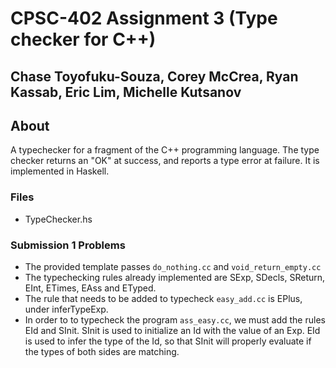 # CPSC-402 Assignment 3 (Type checker for C++)
## Chase Toyofuku-Souza, Corey McCrea, Ryan Kassab, Eric Lim, Michelle Kutsanov
## About
A typechecker for a fragment of the C++ programming language. The type checker returns an "OK" at success, and reports a type error at failure. It is implemented in Haskell. 

### Files
- TypeChecker.hs

### Submission 1 Problems
- The provided template passes `do_nothing.cc` and `void_return_empty.cc`
- The typechecking rules already implemented are SExp, SDecls, SReturn, EInt, ETimes, EAss and ETyped. 
- The rule that needs to be added to typecheck `easy_add.cc` is EPlus, under inferTypeExp.
- In order to to typecheck the program `ass_easy.cc`, we must add the rules EId and SInit. SInit is used to initialize an Id with the value of an Exp. EId is used to infer the type of the Id, so that SInit will properly evaluate if the types of both sides are matching.